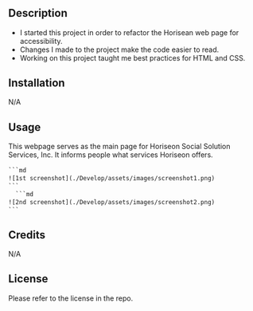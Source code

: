 # <Horiseon Web Page>

## Description

- I started this project in order to refactor the Horisean web page for accessibility. 
- Changes I made to the project make the code easier to read.
- Working on this project taught me best practices for HTML and CSS.

## Installation

N/A

## Usage

This webpage serves as the main page for Horiseon Social Solution Services, Inc. It informs people what services Horiseon offers.

    ```md
    ![1st screenshot](./Develop/assets/images/screenshot1.png)
    ```
      ```md
    ![2nd screenshot](./Develop/assets/images/screenshot2.png)
    ```

## Credits

N/A

## License

Please refer to the license in the repo.
